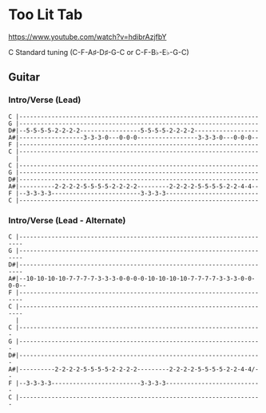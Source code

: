 
# Too Lit Tab

<https://www.youtube.com/watch?v=hdibrAzjfbY>

C Standard tuning (C-F-A♯-D♯-G-C or C-F-B♭-E♭-G-C)
  
## Guitar
  
### Intro/Verse (Lead)

    C |-------------------------------------------------------------------
    G |-------------------------------------------------------------------
    D#|--5-5-5-5-2-2-2-2-----------------5-5-5-5-2-2-2-2------------------
    A#|------------------3-3-3-0---0-0-0-----------------3-3-3-0---0-0-0--
    F |-------------------------------------------------------------------
    C |-------------------------------------------------------------------
      |
    C |-------------------------------------------------------------------
    G |-------------------------------------------------------------------
    D#|-------------------------------------------------------------------
    A#|----------2-2-2-2-5-5-5-5-2-2-2-2---------2-2-2-2-5-5-5-5-2-2-4-4--
    F |--3-3-3-3-------------------------3-3-3-3--------------------------
    C |-------------------------------------------------------------------

### Intro/Verse (Lead - Alternate)

    C |-----------------------------------------------------------------------
    G |-----------------------------------------------------------------------
    D#|-----------------------------------------------------------------------
    A#|--10-10-10-10-7-7-7-7-3-3-3-0-0-0-0-10-10-10-10-7-7-7-7-3-3-3-0-0-0-0--
    F |-----------------------------------------------------------------------
    C |-----------------------------------------------------------------------
      |
    C |--------------------------------------------------------------------
    G |--------------------------------------------------------------------
    D#|--------------------------------------------------------------------
    A#|----------2-2-2-2-5-5-5-5-2-2-2-2---------2-2-2-2-5-5-5-5-2-2-4-4/--
    F |--3-3-3-3-------------------------3-3-3-3---------------------------
    C |--------------------------------------------------------------------
